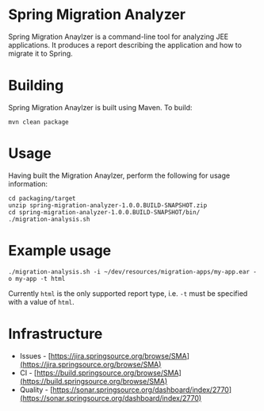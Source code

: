 # Spring Migration Analyzer

Spring Migration Anaylzer is a command-line tool for analyzing JEE applications. It produces a report describing the application and how to migrate it to Spring.

# Building

Spring Migration Anaylzer is built using Maven. To build:

	mvn clean package

# Usage

Having built the Migration Anaylzer, perform the following for usage information:

	cd packaging/target
	unzip spring-migration-analyzer-1.0.0.BUILD-SNAPSHOT.zip
	cd spring-migration-analyzer-1.0.0.BUILD-SNAPSHOT/bin/
	./migration-analysis.sh

# Example usage

	./migration-analysis.sh -i ~/dev/resources/migration-apps/my-app.ear -o my-app -t html

Currently `html` is the only supported report type, i.e. `-t` must be specified with a value of `html`.

# Infrastructure

- Issues - [https://jira.springsource.org/browse/SMA](https://jira.springsource.org/browse/SMA)
- CI - [https://build.springsource.org/browse/SMA](https://build.springsource.org/browse/SMA)
- Quality - [https://sonar.springsource.org/dashboard/index/2770](https://sonar.springsource.org/dashboard/index/2770)